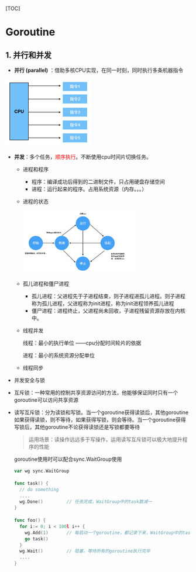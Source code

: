 [TOC]

# Goroutine

## 1. 并行和并发

- **并行 (parallel)** ：借助多核CPU实现，在同一时刻，同时执行多条机器指令

<img src="parallel.jpg" style="zoom:25%;" />

- **并发**：多个任务，<font color=red>顺序执行</font>。不断使用cpu时间片切换任务。

  - 进程和程序
    - 程序：编译成功后得到的二进制文件，只占用硬盘存储空间
    - 进程：运行起来的程序。占用系统资源（内存。。。）

  - 进程的状态

    <img src="StatasOfProcess.jpg" style="zoom:30%;" />

  - 孤儿进程和僵尸进程
    - 孤儿进程：父进程先于子进程结束，则子进程进孤儿进程。则子进程称为孤儿进程，父进程称为init进程，称为init进程领养孤儿进程
    - 僵尸进程：进程终止，父进程尚未回收，子进程残留资源存放在内核中。

  - 线程并发

    线程：最小的执行单位 ——cpu分配时间轮片的依据

    进程：最小的系统资源分配单位

  - 线程同步

-  并发安全与锁

  - 互斥锁：一种常用的控制共享资源访问的方法，他能够保证同时只有一个goroutine可以访问共享资源

  - 读写互斥锁：分为读锁和写锁。当一个goroutine获得读锁后，其他goroutine如果获得读锁，则不等待，如果获得写锁，则会等待。当一个goroutine获得写锁后，其他goroutine不论获得读锁还是写锁都要等待

    > 运用场景：读操作远远多于写操作，运用读写互斥锁可以极大地提升程序的性能

    goroutine使用时可以配合sync.WaitGroup使用

    ```go
    var wg sync.WaitGroup
    
    func task() {
      // do something
      ....
      wg.Done()			// 任务完成，WaitGroup中的task数减一
    }
    
    func foo() {
      for i:= 0; i < 100l i++ {
        wg.Add(1)		// 每启动一个goroutine，都记录下来，WaitGroup中的task数加一
        go task()
      }
      wg.Wait()			// 阻塞，等待所有的goroutine执行完毕
      ....
    }
    ```

    